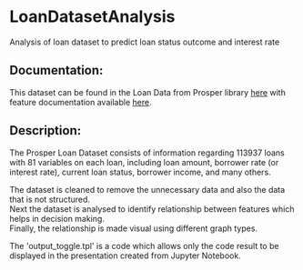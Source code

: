 # LoanDatasetAnalysis
Analysis of loan dataset to predict loan status outcome and interest rate

## Documentation:
This dataset can be found in the Loan Data from Prosper library [here](https://s3.amazonaws.com/udacity-hosted-downloads/ud651/prosperLoanData.csv) with feature documentation available [here](https://docs.google.com/spreadsheets/d/1gDyi_L4UvIrLTEC6Wri5nbaMmkGmLQBk-Yx3z0XDEtI/edit#gid=0).

## Description:
The Prosper Loan Dataset consists of information regarding 113937 loans with 81 variables on each loan, including loan amount, borrower rate (or interest rate), current loan status, borrower income, and many others.

The dataset is cleaned to remove the unnecessary data and also the data that is not structured.<br>
Next the dataset is analysed to identify relationship between features which helps in decision making.<br>
Finally, the relationship is made visual using different graph types.<br>

The 'output_toggle.tpl' is a code which allows only the code result to be displayed in the presentation created from Jupyter Notebook.<br>
